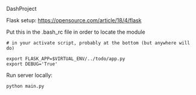 DashProject

Flask setup:
https://opensource.com/article/18/4/flask

Put this in the .bash_rc file in order to locate the module

```
# in your activate script, probably at the bottom (but anywhere will do)

export FLASK_APP=$VIRTUAL_ENV/../todo/app.py
export DEBUG='True'
```

Run server locally:

```
python main.py
```
